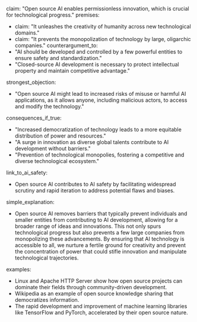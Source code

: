 claim: "Open source AI enables permissionless innovation, which is crucial for technological progress."
premises:
  - claim: "It unleashes the creativity of humanity across new technological domains."
  - claim: "It prevents the monopolization of technology by large, oligarchic companies."
counterargument_to:
  - "AI should be developed and controlled by a few powerful entities to ensure safety and standardization."
  - "Closed-source AI development is necessary to protect intellectual property and maintain competitive advantage."

strongest_objection:
  - "Open source AI might lead to increased risks of misuse or harmful AI applications, as it allows anyone, including malicious actors, to access and modify the technology."

consequences_if_true:
  - "Increased democratization of technology leads to a more equitable distribution of power and resources."
  - "A surge in innovation as diverse global talents contribute to AI development without barriers."
  - "Prevention of technological monopolies, fostering a competitive and diverse technological ecosystem."

link_to_ai_safety:
  - Open source AI contributes to AI safety by facilitating widespread scrutiny and rapid iteration to address potential flaws and biases.

simple_explanation:
  - Open source AI removes barriers that typically prevent individuals and smaller entities from contributing to AI development, allowing for a broader range of ideas and innovations. This not only spurs technological progress but also prevents a few large companies from monopolizing these advancements. By ensuring that AI technology is accessible to all, we nurture a fertile ground for creativity and prevent the concentration of power that could stifle innovation and manipulate technological trajectories.

examples:
  - Linux and Apache HTTP Server show how open source projects can dominate their fields through community-driven development.
  - Wikipedia as an example of open source knowledge sharing that democratizes information.
  - The rapid development and improvement of machine learning libraries like TensorFlow and PyTorch, accelerated by their open source nature.